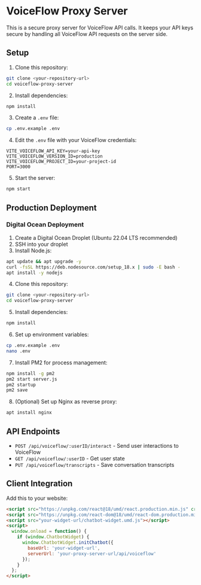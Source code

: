 # VoiceFlow Proxy Server

This is a secure proxy server for VoiceFlow API calls. It keeps your API keys secure by handling all VoiceFlow API requests on the server side.

## Setup

1. Clone this repository:
```bash
git clone <your-repository-url>
cd voiceflow-proxy-server
```

2. Install dependencies:
```bash
npm install
```

3. Create a `.env` file:
```bash
cp .env.example .env
```

4. Edit the `.env` file with your VoiceFlow credentials:
```
VITE_VOICEFLOW_API_KEY=your-api-key
VITE_VOICEFLOW_VERSION_ID=production
VITE_VOICEFLOW_PROJECT_ID=your-project-id
PORT=3000
```

5. Start the server:
```bash
npm start
```

## Production Deployment

### Digital Ocean Deployment

1. Create a Digital Ocean Droplet (Ubuntu 22.04 LTS recommended)
2. SSH into your droplet
3. Install Node.js:
```bash
apt update && apt upgrade -y
curl -fsSL https://deb.nodesource.com/setup_18.x | sudo -E bash -
apt install -y nodejs
```

4. Clone this repository:
```bash
git clone <your-repository-url>
cd voiceflow-proxy-server
```

5. Install dependencies:
```bash
npm install
```

6. Set up environment variables:
```bash
cp .env.example .env
nano .env
```

7. Install PM2 for process management:
```bash
npm install -g pm2
pm2 start server.js
pm2 startup
pm2 save
```

8. (Optional) Set up Nginx as reverse proxy:
```bash
apt install nginx
```

## API Endpoints

- `POST /api/voiceflow/:userID/interact` - Send user interactions to VoiceFlow
- `GET /api/voiceflow/:userID` - Get user state
- `PUT /api/voiceflow/transcripts` - Save conversation transcripts

## Client Integration

Add this to your website:

```html
<script src="https://unpkg.com/react@18/umd/react.production.min.js" crossorigin></script>
<script src="https://unpkg.com/react-dom@18/umd/react-dom.production.min.js" crossorigin></script>
<script src="your-widget-url/chatbot-widget.umd.js"></script>
<script>
  window.onload = function() {
    if (window.ChatbotWidget) {
      window.ChatbotWidget.initChatbot({
        baseUrl: 'your-widget-url',
        serverUrl: 'your-proxy-server-url/api/voiceflow'
      });
    }
  };
</script>
``` 